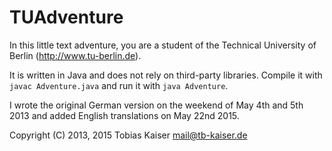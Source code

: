 # TUAdventure

In this little text adventure, you are a student of the Technical University of Berlin (http://www.tu-berlin.de).

It is written in Java and does not rely on third-party libraries. Compile it with `javac Adventure.java` and run it with `java Adventure`.

I wrote the original German version on the weekend of May 4th and 5th 2013 and added English translations on May 22nd 2015.

Copyright (C) 2013, 2015 Tobias Kaiser <mail@tb-kaiser.de>
